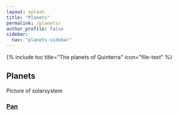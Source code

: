 ```yaml
---
layout: splash
title: "Planets"
permalink: /planets/
author_profile: false
sidebar:
  nav: "planets-sidebar"
---
```


{% include toc title="The planets of Quinterra" icon="file-text" %}


## Planets

Picture of solarsystem

### [Pan](https://zujiry.github.io/planets/pan/)
